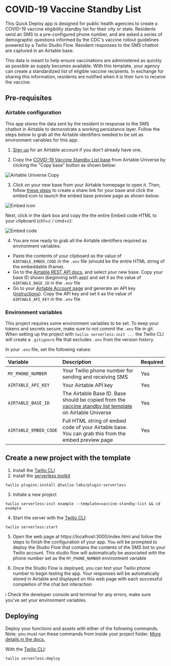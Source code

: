 # COVID-19 Vaccine Standby List

This Quick Deploy app is designed for public health agencies to create a COVID-19 vaccine eligibility standby list for their city or state. Residents send an SMS to a pre-configured phone number, and are asked a series of demographic questions informed by the CDC's vaccine rollout guidelines powered by a Twilio Studio Flow. Resident responses to the SMS chatbot are captured in an Airtable base. 

This data is meant to help ensure vaccinations are administered as quickly as possible as supply becomes available. With this template, your agency can create a standardized list of eligible vaccine recipients. In exchange for sharing this information, residents are notified when it is their turn to receive the vaccine.

## Pre-requisites

### Airtable configuration
This app stores the data sent by the resident in response to the SMS chatbot in Airtable to demonstrate a working persistance layer. Follow the steps below to grab all the Airtable identifiers needed to be set as environment variables for this app:

1. [Sign up](https://airtable.com/signup) for an Airtable account if you don't already have one.

2. Copy the [COVID-19 Vaccine Standby List base](https://airtable.com/universe/expeJaAHwR6NK9al0/covid-19-vaccine-standby-list) from Airtable Universe by clicking the "Copy base" button as shown below:

![Airtable Universe Copy](https://twilio-cms-stage.s3.amazonaws.com/images/copy-airtable-base_hHaKfoW.width-800.png)

3. Click on your new base from your Airtable homepage to open it. Then, follow [these steps](https://support.airtable.com/hc/en-us/articles/217846478-Embedding-a-view-or-base) to create a share link for your base and click the embed icon to launch the embed base preview page as shown below:

![Embed icon](https://twilio-cms-stage.s3.amazonaws.com/images/launch-embed-view.width-500.png)

Next, click in the dark box and copy the the entire Embed code HTML to your clipboard (ctrl+c / cmd+c):

![Embed code](https://twilio-cms-stage.s3.amazonaws.com/images/copy-embed-code.width-500.png)

4. You are now ready to grab all the Airtable identifiers required as environment variables:

- Paste the contents of your clipboard as the value of `AIRTABLE_EMBED_CODE` in the `.env` file (should be the entire HTML string of the embeddable iframe). 
- Go to the [Airtable REST API docs](https://airtable.com/api), and select your new base. Copy your base ID shown (beginning with app) and set it as the value of `AIRTABLE_BASE_ID` in the `.env` file
- Go to your [Airtable Account page](https://airtable.com/account) and generate an API key ([instructions](https://support.airtable.com/hc/en-us/articles/219046777-How-do-I-get-my-API-key-)). Copy the API key and set it as the value of `AIRTABLE_API_KEY` in the `.env` file

### Environment variables

This project requires some environment variables to be set. To keep your tokens and secrets secure, make sure to not commit the `.env` file in git. When setting up the project with `twilio serverless:init ...` the Twilio CLI will create a `.gitignore` file that excludes `.env` from the version history.

In your `.env` file, set the following values:

| Variable              | Description | Required |
| :-------------------- | :----------------------------------------------------- | :-- |
| `MY_PHONE_NUMBER`     | Your Twilio phone number for sending and receiving SMS | Yes |
| `AIRTABLE_API_KEY`    | Your Airtable API key                                  | Yes |
| `AIRTABLE_BASE_ID`    | The Airtable Base ID. Base should be copied from the [vaccine standby list template](https://airtable.com/universe/expeJaAHwR6NK9al0/covid-19-vaccine-standby-list) on Airtable Universe | Yes |
| `AIRTABLE_EMBED_CODE` | Full HTML string of embed code of your Airtable base. You can grab this from the embed preview page | Yes |

## Create a new project with the template

1. Install the [Twilio CLI](https://www.twilio.com/docs/twilio-cli/quickstart#install-twilio-cli)
2. Install the [serverless toolkit](https://www.twilio.com/docs/labs/serverless-toolkit/getting-started)

```shell
twilio plugins:install @twilio-labs/plugin-serverless
```

3. Initiate a new project

```
twilio serverless:init example --template=vaccine-standby-list && cd example
```

4. Start the server with the [Twilio CLI](https://www.twilio.com/docs/twilio-cli/quickstart):

```
twilio serverless:start
```

5. Open the web page at https://localhost:3000/index.html and follow the steps to finish the configuration of your app. You will be prompted to deploy the Studio Flow that contains the contents of the SMS bot to your Twilio account. This studio flow will automatically be associated with the phone number set as the `MY_PHONE_NUMBER` environment variable

6. Once the Studio Flow is deployed, you can text your Twilio phone number to begin testing the app. Your responses will be automatically stored in Airtable and displayed on this web page with each successful completion of the chat bot interaction

ℹ️ Check the developer console and terminal for any errors, make sure you've set your environment variables.

## Deploying

Deploy your functions and assets with either of the following commands. Note: you must run these commands from inside your project folder. [More details in the docs.](https://www.twilio.com/docs/labs/serverless-toolkit)

With the [Twilio CLI](https://www.twilio.com/docs/twilio-cli/quickstart):

```
twilio serverless:deploy
```
